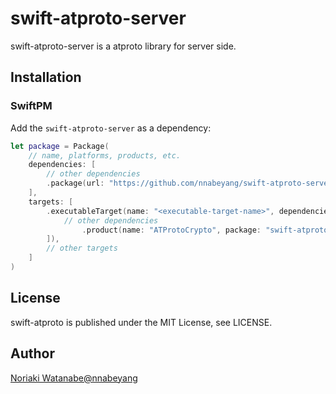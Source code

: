 # swift-atproto-server

swift-atproto-server is a atproto library for server side.

## Installation

### SwiftPM

Add the `swift-atproto-server` as a dependency:

```swift
let package = Package(
    // name, platforms, products, etc.
    dependencies: [
        // other dependencies
        .package(url: "https://github.com/nnabeyang/swift-atproto-server", from: "0.0.1"),
    ],
    targets: [
        .executableTarget(name: "<executable-target-name>", dependencies: [
            // other dependencies
                .product(name: "ATProtoCrypto", package: "swift-atproto-server"),
        ]),
        // other targets
    ]
)
```

## License

swift-atproto is published under the MIT License, see LICENSE.

## Author
[Noriaki Watanabe@nnabeyang](https://bsky.app/profile/did:plc:bnh3bvyqr3vzxyvjdnrrusbr)
